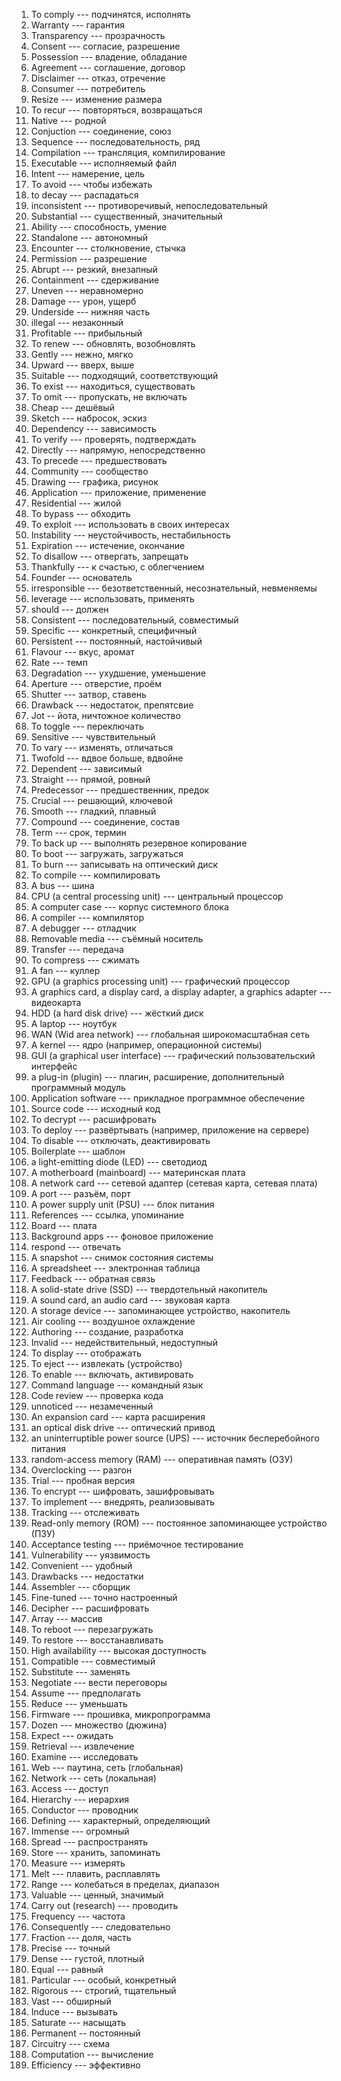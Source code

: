 1. To comply --- подчинятся, исполнять
2. Warranty --- гарантия
3. Transparency --- прозрачность
4. Consent --- согласие, разрешение
5. Possession --- владение, обладание
6. Agreement --- соглашение, договор
7. Disclaimer --- отказ, отречение
8. Consumer --- потребитель
9. Resize --- изменение размера
10. To recur --- повторяться, возвращаться
11. Native --- родной
12. Conjuction --- соединение, союз
13. Sequence --- последовательность, ряд
14. Compilation --- трансляция, компилирование
15. Executable --- исполняемый файл
16. Intent --- намерение, цель
17. To avoid --- чтобы избежать
18. to decay --- распадаться
19. inconsistent --- противоречивый, непоследовательный
20. Substantial --- существенный, значительный
21. Ability --- способность, умение
22. Standalone --- автономный
23. Encounter --- столкновение, стычка
24. Permission --- разрешение
25. Abrupt --- резкий, внезапный
26. Containment --- сдерживание
27. Uneven --- неравномерно
28. Damage --- урон, ущерб
29. Underside --- нижняя часть
30. illegal --- незаконный
31. Profitable --- прибыльный
32. To renew --- обновлять, возобновлять
33. Gently --- нежно, мягко
34. Upward --- вверх, выше
35. Suitable --- подходящий, соответствующий
36. To exist --- находиться, существовать
37. To omit --- пропускать, не включать
38. Cheap --- дешёвый
39. Sketch --- набросок, эскиз
40. Dependency --- зависимость
41. To verify --- проверять, подтверждать
42. Directly --- напрямую, непосредственно
43. To precede --- предшествовать
44. Community --- сообщество
45. Drawing --- графика, рисунок
46. Application --- приложение, применение
47. Residential --- жилой
48. To bypass --- обходить
49. To exploit --- использовать в своих интересах
50. Instability --- неустойчивость, нестабильность
51. Expiration --- истечение, окончание
52. To disallow --- отвергать, запрещать
53. Thankfully --- к счастью, с облегчением
54. Founder --- основатель
55. irresponsible --- безответственный, несознательный, невменяемы 
56. leverage --- использовать, применять
57. should --- должен
58. Consistent --- последовательный, совместимый
59. Specific --- конкретный, специфичный
60. Persistent --- постоянный, настойчивый
61. Flavour --- вкус, аромат
62. Rate --- темп
63. Degradation --- ухудшение, уменьшение
64. Aperture --- отверстие, проём
65. Shutter --- затвор, ставень
66. Drawback --- недостаток, препятсвие
67. Jot -- йота, ничтожное количество
68. To toggle --- переключать
69. Sensitive --- чувствительный
70. To vary --- изменять, отличаться
71. Twofold --- вдвое больше, вдвойне
72. Dependent --- зависимый
73. Straight --- прямой, ровный
74. Predecessor --- предшественник, предок
75. Crucial --- решающий, ключевой
76. Smooth --- гладкий, плавный
77. Compound --- соединение, состав
78. Term --- срок, термин
79. To back up --- выполнять резервное копирование
80. To boot --- загружать, загружаться
81. To burn --- записывать на оптический диск
82. To compile --- компилировать
83.  A bus --- шина
84. CPU (a central processing unit) --- центральный процессор
85. A computer case --- корпус системного блока
86. A compiler --- компилятор
87. A debugger --- отладчик
88. Removable media --- съёмный носитель
89. Transfer --- передача
90. To compress --- сжимать
91. A fan --- куллер
92. GPU (a graphics processing unit) --- графический процессор
93. A graphics card, a display card, a display adapter, a graphics adapter --- видеокарта
94. HDD (a hard disk drive) --- жёсткий диск
95. A laptop --- ноутбук
96. WAN (Wid area network) --- глобальная широкомасштабная сеть
97. A kernel --- ядро (например, операционной системы)
98. GUI (a graphical user interface) --- графический пользовательский интерфейс
99. a plug-in (plugin) --- плагин, расширение, дополнительный программный модуль
100. Application software --- прикладное программное обеспечение
101. Source code --- исходный код
102. To decrypt --- расшифровать
103. To deploy --- развёртывать (например, приложение на сервере)
104. To disable --- отключать, деактивировать
105. Boilerplate --- шаблон
106. a light-emitting diode (LED) --- светодиод
107. A motherboard (mainboard) --- материнская плата
108. A network card --- сетевой адаптер (сетевая карта, сетевая плата)
109. A port --- разъём, порт
110. A power supply unit (PSU) --- блок питания
111. References --- ссылка, упоминание
112. Board --- плата
113. Background apps --- фоновое приложение
114. respond --- отвечать
115. A snapshot --- снимок состояния системы
116. A spreadsheet --- электронная таблица
117. Feedback --- обратная связь
118. A solid-state drive (SSD) --- твердотельный накопитель
119. A sound card, an audio card --- звуковая карта
120. A storage device --- запоминающее устройство, накопитель
121. Air cooling --- воздушное охлаждение
122. Authoring --- создание, разработка
123. Invalid --- недействительный, недоступный
124. To display --- отображать
125. To eject --- извлекать (устройство)
126. To enable --- включать, активировать
127. Command language --- командный язык
128. Code review --- проверка кода
129. unnoticed --- незамеченный
130. An expansion card --- карта расширения
131. an optical disk drive --- оптический привод
132. an uninterruptible power source (UPS) --- источник бесперебойного питания
133. random-access memory (RAM) --- оперативная память (ОЗУ)
134. Overclocking --- разгон
135. Trial --- пробная версия
136. To encrypt --- шифровать, зашифровывать
137. To implement --- внедрять, реализовывать
138. Tracking --- отслеживать
139. Read-only memory (ROM) --- постоянное запоминающее устройство (ПЗУ)
140. Acceptance testing --- приёмочное тестирование
141. Vulnerability --- уязвимость
142. Convenient --- удобный
143. Drawbacks --- недостатки
144. Assembler --- сборщик
145. Fine-tuned --- точно настроенный
146. Decipher --- расшифровать
147. Array --- массив
148. To reboot --- перезагружать
149. To restore --- восстанавливать
150. High availability --- высокая доступность
151. Compatible --- совместимый
152. Substitute --- заменять
153. Negotiate --- вести переговоры
154. Assume --- предполагать
155. Reduce --- уменьшать
156. Firmware --- прошивка, микропрограмма
157. Dozen --- множество (дюжина)
158. Expect --- ожидать
159. Retrieval --- извлечение
160. Examine --- исследовать
161. Web --- паутина, сеть (глобальная)
162. Network --- сеть (локальная)
163. Access --- доступ
164. Hierarchy --- иерархия
165. Conductor --- проводник
166. Defining --- характерный, определяющий
167. Immense --- огромный
168. Spread --- распространять
169. Store --- хранить, запоминать
170. Measure --- измерять
171. Melt --- плавить, расплавлять
172. Range --- колебаться в пределах, диапазон
173. Valuable --- ценный, значимый
174. Carry out (research) --- проводить
175. Frequency --- частота
176. Consequently --- следовательно
177. Fraction --- доля, часть
178. Precise --- точный
179. Dense --- густой, плотный
180. Equal --- равный
181. Particular --- особый, конкретный
182. Rigorous --- строгий, тщательный
183. Vast --- обширный
184. Induce --- вызывать
185. Saturate --- насыщать
186. Permanent -- постоянный
187. Circuitry --- схема
188. Computation --- вычисление
189. Efficiency --- эффективно
